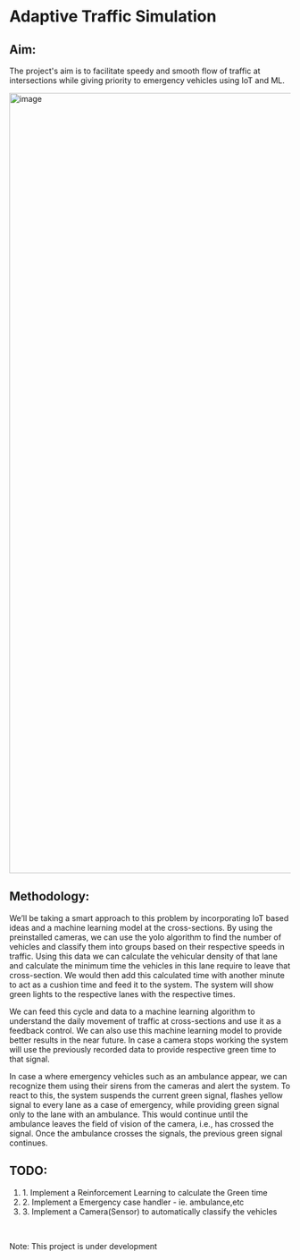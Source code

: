 
<h1>Adaptive Traffic Simulation</h1>
<h2>Aim:</h2>
<p>
  The project's aim is to facilitate speedy and smooth flow of traffic at intersections while giving priority to emergency vehicles using IoT and ML. 
</p>

<img width="1396" alt="image" src="https://github.com/Aksaykanthan/Traffic_Simulation/assets/86051039/a12b8ef4-0ec1-4b45-bae1-3c6984fc84e1">

<h2>Methodology:</h2>
<p>
  We’ll be taking a smart approach to this problem by incorporating IoT based ideas and a machine learning model at the cross-sections. 
  By using the preinstalled cameras, we can use the yolo algorithm to find the number of vehicles and classify them into groups based on their respective speeds in traffic. 
  Using this data we can calculate the vehicular density of that lane and calculate the minimum time the vehicles in this lane require to leave that cross-section. 
  We would then add this calculated time with another minute to act as a cushion time and feed it to the system. The system will show green lights to the respective lanes with the respective times. 
</p>
<p>
  We can feed this cycle and data to a machine learning algorithm to understand the daily movement of traffic at cross-sections and use it as a feedback control. 
  We can also use this machine learning model to provide better results in the near future. In case a camera stops working the system will use the previously recorded data to provide respective green time to that signal. 
</p>
<p>
  In case a where emergency vehicles such as an ambulance appear, we can recognize them using their sirens from the cameras and alert the system. 
  To react to this, the system suspends the current green signal, flashes yellow signal to every lane as a case of emergency, while providing green signal only to the lane with an ambulance. 
  This would continue until the ambulance leaves the field of vision of the camera, i.e., has crossed the signal. Once the ambulance crosses the signals, the previous green signal continues. 
</p>

<h2>TODO:</h2>
<ol>
  <li>1. Implement a Reinforcement Learning to calculate the Green time</li>
  <li>2. Implement a Emergency case handler - ie. ambulance,etc </li>
  <li>3. Implement a Camera(Sensor) to automatically classify the vehicles</li>
</ol>
<br>
<p>
  Note:
  This project is under development
</p>
